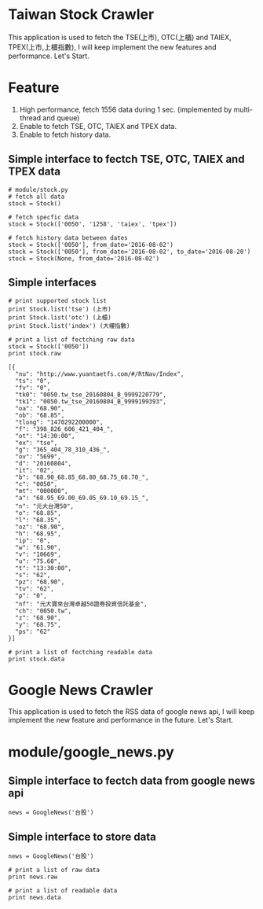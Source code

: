 # Taiwan Stock Crawler

This application is used to fetch the TSE(上市), OTC(上櫃) and TAIEX, TPEX(上市,上櫃指數), I will keep implement the new features and performance. Let's Start.

# Feature
1. High performance, fetch 1556 data during 1 sec. (implemented by multi-thread and queue)
2. Enable to fetch TSE, OTC, TAIEX and TPEX data.
3. Enable to fetch history data.

## Simple interface to fectch TSE, OTC, TAIEX and TPEX data
    # module/stock.py
    # fetch all data
    stock = Stock()

    # fetch specfic data
    stock = Stock(['0050', '1258', 'taiex', 'tpex'])
    
    # fetch history data between dates
    stock = Stock(['0050'], from_date='2016-08-02')
    stock = Stock(['0050'], from_date='2016-08-02', to_date='2016-08-20')
    stock = Stock(None, from_date='2016-08-02')

## Simple interfaces
    # print supported stock list
    print Stock.list('tse') (上市) 
    print Stock.list('otc') (上櫃)
    print Stock.list('index') (大權指數)
    
    # print a list of fectching raw data
    stock = Stock(['0050'])
    print stock.raw
    
    [{
      "nu": "http://www.yuantaetfs.com/#/RtNav/Index",
      "ts": "0",
      "fv": "0",
      "tk0": "0050.tw_tse_20160804_B_9999220779",
      "tk1": "0050.tw_tse_20160804_B_9999199393",
      "oa": "68.90",
      "ob": "68.85",
      "tlong": "1470292200000",
      "f": "398_826_606_421_404_",
      "ot": "14:30:00",
      "ex": "tse",
      "g": "365_404_78_310_436_",
      "ov": "5699",
      "d": "20160804",
      "it": "02",
      "b": "68.90_68.85_68.80_68.75_68.70_",
      "c": "0050",
      "mt": "000000",
      "a": "68.95_69.00_69.05_69.10_69.15_",
      "n": "元大台灣50",
      "o": "68.85",
      "l": "68.35",
      "oz": "68.90",
      "h": "68.95",
      "ip": "0",
      "w": "61.90",
      "v": "10669",
      "u": "75.60",
      "t": "13:30:00",
      "s": "62",
      "pz": "68.90",
      "tv": "62",
      "p": "0",
      "nf": "元大寶來台灣卓越50證券投資信託基金",
      "ch": "0050.tw",
      "z": "68.90",
      "y": "68.75",
      "ps": "62"
    }]
    
    # print a list of fectching readable data
    print stock.data

# Google News Crawler

This application is used to fetch the RSS data of google news api, I will keep implement the new feature and performance in the future. Let's Start.

# module/google_news.py
## Simple interface to fectch data from google news api
    news = GoogleNews('台股')
  
## Simple interface to store data
    news = GoogleNews('台股')
    
    # print a list of raw data
    print news.raw
    
    # print a list of readable data
    print news.data
